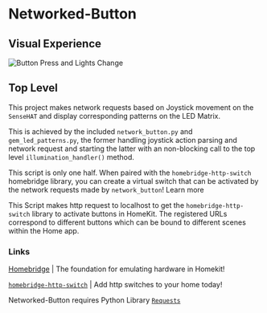 # Networked-Button

## Visual Experience
![Button Press and Lights Change](https://github.com/banjioyewole/networked-button/blob/master/networked_button_demo.gif?raw=true)

## Top Level

This project makes network requests based on Joystick movement on the `SenseHAT` and display corresponding patterns on the LED Matrix. 

This is achieved by the included `network_button.py` and `gem_led_patterns.py`, the former handling joystick action parsing and network request and starting the latter with an non-blocking call to the top level `illumination_handler()` method. 

This script is only one half. When paired with the `homebridge-http-switch` homebridge library, you can create a virtual switch that can be activated by the network requests made by `network_button`! Learn more 

This Script makes http request to localhost to get the `homebridge-http-switch` library to activate buttons in HomeKit. The registered URLs correspond to different buttons which can be bound to different scenes within the Home app.

### Links

[Homebridge](https://github.com/homebridge/homebridge) | The foundation for emulating hardware in Homekit!

[`homebridge-http-switch`](https://www.npmjs.com/package/homebridge-http-switch]) | Add http switches to your home today!

Networked-Button requires Python Library [`Requests`](https://github.com/psf/requests)
